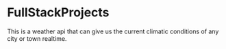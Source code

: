 # FullStackProjects
This is a weather api that can give us the current climatic conditions of any city or town realtime.
